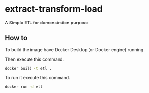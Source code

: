 # extract-transform-load
A Simple ETL for demonstration purpose

## How to
To build the image have Docker Desktop (or Docker engine) running.

Then execute this command.
``` bash
docker build -t etl .
```

To run it execute this command.
``` bash
docker run -d etl
```